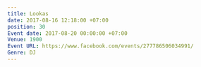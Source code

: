 ```yaml
---
title: Lookas
date: 2017-08-16 12:18:00 +07:00
position: 30
Event date: 2017-08-20 00:00:00 +07:00
Venue: 1900
Event URL: https://www.facebook.com/events/277786506034991/
Genre: DJ
---
```


